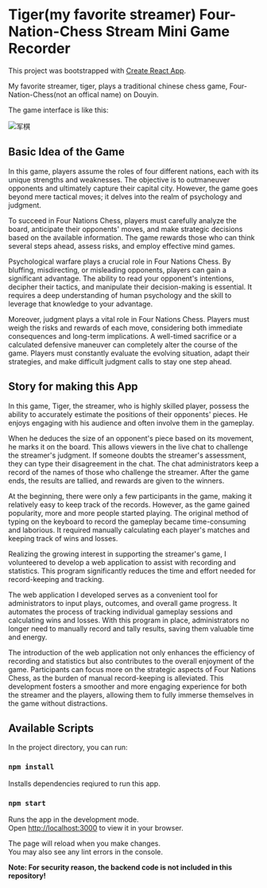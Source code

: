 # Tiger(my favorite streamer) Four-Nation-Chess Stream Mini Game Recorder

This project was bootstrapped with [Create React App](https://github.com/facebook/create-react-app).

My favorite streamer, tiger, plays a traditional chinese chess game, Four-Nation-Chess(not an offical name) on Douyin.

The game interface is like this:

![军棋](https://github.com/627965745/tiger-chess-record/assets/25855932/9652190f-4207-45cf-a6b0-b056853cefba)

## Basic Idea of the Game
In this game, players assume the roles of four different nations, each with its unique strengths and weaknesses. The objective is to outmaneuver opponents and ultimately capture their capital city. However, the game goes beyond mere tactical moves; it delves into the realm of psychology and judgment.

To succeed in Four Nations Chess, players must carefully analyze the board, anticipate their opponents' moves, and make strategic decisions based on the available information. The game rewards those who can think several steps ahead, assess risks, and employ effective mind games.

Psychological warfare plays a crucial role in Four Nations Chess. By bluffing, misdirecting, or misleading opponents, players can gain a significant advantage. The ability to read your opponent's intentions, decipher their tactics, and manipulate their decision-making is essential. It requires a deep understanding of human psychology and the skill to leverage that knowledge to your advantage.

Moreover, judgment plays a vital role in Four Nations Chess. Players must weigh the risks and rewards of each move, considering both immediate consequences and long-term implications. A well-timed sacrifice or a calculated defensive maneuver can completely alter the course of the game. Players must constantly evaluate the evolving situation, adapt their strategies, and make difficult judgment calls to stay one step ahead.

## Story for making this App
In this game, Tiger, the streamer, who is highly skilled player, possess the ability to accurately estimate the positions of their opponents' pieces. He enjoys engaging with his audience and often involve them in the gameplay.

When he deduces the size of an opponent's piece based on its movement, he marks it on the board. This allows viewers in the live chat to challenge the streamer's judgment. If someone doubts the streamer's assessment, they can type their disagreement in the chat. The chat administrators keep a record of the names of those who challenge the streamer. After the game ends, the results are tallied, and rewards are given to the winners.


At the beginning, there were only a few participants in the game, making it relatively easy to keep track of the records. However, as the game gained popularity, more and more people started playing. The original method of typing on the keyboard to record the gameplay became time-consuming and laborious. It required manually calculating each player's matches and keeping track of wins and losses.

Realizing the growing interest in supporting the streamer's game, I volunteered to develop a web application to assist with recording and statistics. This program significantly reduces the time and effort needed for record-keeping and tracking.

The web application I developed serves as a convenient tool for administrators to input plays, outcomes, and overall game progress. It automates the process of tracking individual gameplay sessions and calculating wins and losses. With this program in place, administrators no longer need to manually record and tally results, saving them valuable time and energy.

The introduction of the web application not only enhances the efficiency of recording and statistics but also contributes to the overall enjoyment of the game. Participants can focus more on the strategic aspects of Four Nations Chess, as the burden of manual record-keeping is alleviated. This development fosters a smoother and more engaging experience for both the streamer and the players, allowing them to fully immerse themselves in the game without distractions.



## Available Scripts

In the project directory, you can run:

### `npm install`

Installs dependencies reqiured to run this app.

### `npm start`

Runs the app in the development mode.\
Open [http://localhost:3000](http://localhost:3000) to view it in your browser.

The page will reload when you make changes.\
You may also see any lint errors in the console.


**Note: For security reason, the backend code is not included in this repository!**

